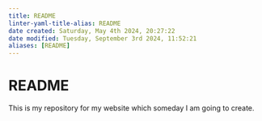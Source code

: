 ```yaml
---
title: README
linter-yaml-title-alias: README
date created: Saturday, May 4th 2024, 20:27:22
date modified: Tuesday, September 3rd 2024, 11:52:21
aliases: [README]
---
```


# README

This is my repository for my website which someday I am going to create.
